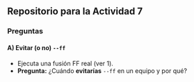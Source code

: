 ## Repositorio para la Actividad 7

### Preguntas

#### A) Evitar (o no) `--ff`

- Ejecuta una fusión FF real (ver 1).
- **Pregunta:** ¿Cuándo **evitarías** `--ff` en un equipo y por qué?
